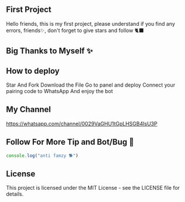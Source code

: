 ## First Project
Hello friends, this is my first project, please understand if you find any errors, friends✨, don't forget to give stars and follow 🐈‍⬛
## Big Thanks to Myself ✨


## How to deploy 
Star And Fork
Download the File
Go to panel and deploy 
Connect your pairing code to WhatsApp 
And enjoy the bot 

## My Channel

https://whatsapp.com/channel/0029VaGHU1tGpLHSGB4IsU3P


## Follow For More Tip and Bot/Bug 💫

```javascript
console.log("anti famzy 🐕")
```
## License

This project is licensed under the MIT License - see the LICENSE file for details.
